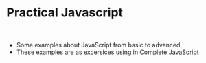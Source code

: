 # Practical Javascript
  
  * Some examples about JavaScript from basic to advanced.
  * These examples are as excersices using in [Complete JavaScript](https://completejavascript.com/)
